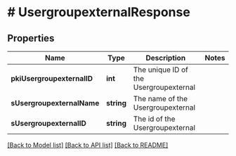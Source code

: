 # # UsergroupexternalResponse

## Properties

Name | Type | Description | Notes
------------ | ------------- | ------------- | -------------
**pkiUsergroupexternalID** | **int** | The unique ID of the Usergroupexternal |
**sUsergroupexternalName** | **string** | The name of the Usergroupexternal |
**sUsergroupexternalID** | **string** | The id of the Usergroupexternal |

[[Back to Model list]](../../README.md#models) [[Back to API list]](../../README.md#endpoints) [[Back to README]](../../README.md)
